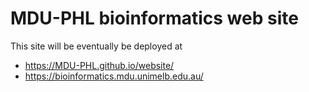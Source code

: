 # MDU-PHL bioinformatics web site

This site will be eventually be deployed at
* https://MDU-PHL.github.io/website/
* https://bioinformatics.mdu.unimelb.edu.au/

